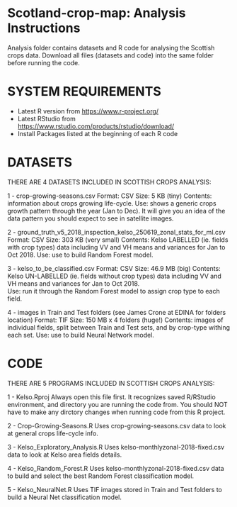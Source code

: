 # Scotland-crop-map: Analysis Instructions

Analysis folder contains datasets and R code for analysing the Scottish crops data. 
Download all files (datasets and code) into the same folder before running the code. 


  SYSTEM REQUIREMENTS 
================
 - Latest R version from https://www.r-project.org/ 
 - Latest RStudio from https://www.rstudio.com/products/rstudio/download/ 
 - Install Packages listed at the beginning of each R code 
 
 
  DATASETS 
============ 
THERE ARE 4 DATASETS INCLUDED IN SCOTTISH CROPS ANALYSIS: 

1 - crop-growing-seasons.csv 
Format: CSV 
Size: 5 KB (tiny) 
Contents: information about crops growing life-cycle. 
Use: shows a generic crops growth pattern through the year (Jan to Dec). It will give you an idea of the data pattern you should expect to see in satellite images. 

2 - ground_truth_v5_2018_inspection_kelso_250619_zonal_stats_for_ml.csv
Format: CSV 
Size: 303 KB (very small) 
Contents: Kelso LABELLED (ie. fields with crop types) data including VV and VH means and variances for Jan to Oct 2018. 
Use: use to build Random Forest model. 

3 - kelso_to_be_classified.csv 
Format: CSV 
Size: 46.9 MB (big) 
Contents: Kelso UN-LABELLED (ie. fields without crop types) data including VV and VH means and variances for Jan to Oct 2018.  
Use: run it through the Random Forest model to assign crop type to each field. 

4 - images in Train and Test folders (see James Crone at EDINA for folders location) 
Format: TIF 
Size: 150 MB x 4 folders (huge!) 
Contents: images of individual fields, split between Train and Test sets, and by crop-type withing each set. 
Use: use to build Neural Network model. 


  CODE 
======== 
THERE ARE 5 PROGRAMS INCLUDED IN SCOTTISH CROPS ANALYSIS: 

1 - Kelso.Rproj 
Always open this file first. It recognizes saved R/RStudio environment, and directory you are running the code from. You should NOT have to make any dirctory changes when running code from this R project. 

2 - Crop-Growing-Seasons.R 
Uses crop-growing-seasons.csv data to look at general crops life-cycle info. 

3 - Kelso_Exploratory_Analysis.R 
Uses kelso-monthlyzonal-2018-fixed.csv data to look at Kelso area fields details. 

4 - Kelso_Random_Forest.R 
Uses kelso-monthlyzonal-2018-fixed.csv data to build and select the best Random Forest classification model. 

5 - Kelso_NeuralNet.R 
Uses TIF images stored in Train and Test folders to build a Neural Net classification model. 
